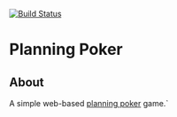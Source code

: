 [![Build Status](https://travis-ci.org/richashworth/planningpoker.svg?branch=master)](https://travis-ci.org/richashworth/planningpoker)
# Planning Poker

## About 
A simple web-based [planning poker]() game.`
